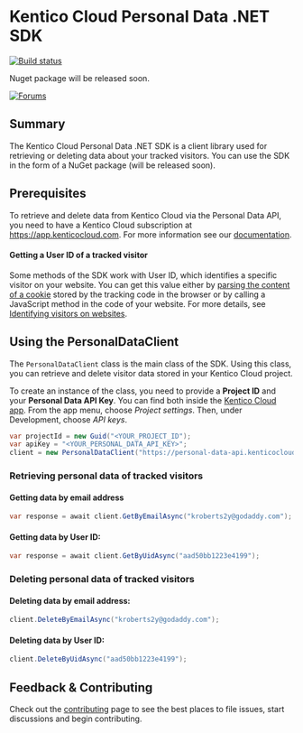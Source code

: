 # Kentico Cloud Personal Data .NET SDK

[![Build status](https://ci.appveyor.com/api/projects/status/as11gvayj6vm087l?svg=true)](https://ci.appveyor.com/project/kentico/personal-data-sdk-net)

Nuget package will be released soon.

[![Forums](https://img.shields.io/badge/chat-on%20forums-orange.svg)](https://forums.kenticocloud.com)

## Summary

The Kentico Cloud Personal Data .NET SDK is a client library used for retrieving or deleting data about your tracked visitors. You can use the SDK in the form of a NuGet package (will be released soon).

## Prerequisites

To retrieve and delete data from Kentico Cloud via the Personal Data API, you need to have a Kentico Cloud subscription at <https://app.kenticocloud.com>. For more information see our [documentation](http://help.kenticocloud.com/).

#### Getting a User ID of a tracked visitor

Some methods of the SDK work with User ID, which identifies a specific visitor on your website. You can get this value either by [parsing the content of a cookie](https://github.com/Kentico/personalization-sdk-net#getting-userid-and-sessionid) stored by the tracking code in the browser or by calling a JavaScript method in the code of your website. For more details, see [Identifying visitors on websites](https://developer.kenticocloud.com/docs/retrieving-user-and-session-id).

## Using the PersonalDataClient

The `PersonalDataClient` class is the main class of the SDK. Using this class, you can retrieve and delete visitor data stored in your Kentico Cloud project.

To create an instance of the class, you need to provide a **Project ID** and your **Personal Data API Key**. You can find both inside the [Kentico Cloud app](https://app.kenticocloud.com/). From the app menu, choose *Project settings*. Then, under Development, choose *API keys*.

```csharp
var projectId = new Guid("<YOUR_PROJECT_ID");
var apiKey = "<YOUR_PERSONAL_DATA_API_KEY>";
client = new PersonalDataClient("https://personal-data-api.kenticocloud.com/", apiKey, projectId);
```

### Retrieving personal data of tracked visitors

#### Getting data by email address

```csharp
var response = await client.GetByEmailAsync("kroberts2y@godaddy.com");
```

#### Getting data by User ID:

```csharp
var response = await client.GetByUidAsync("aad50bb1223e4199");
```

### Deleting personal data of tracked visitors

#### Deleting data by email address:

```csharp
client.DeleteByEmailAsync("kroberts2y@godaddy.com");
```

#### Deleting data by User ID:

```csharp
client.DeleteByUidAsync("aad50bb1223e4199");
```

## Feedback & Contributing
Check out the [contributing](https://github.com/Kentico/personal-data-sdk-net/blob/master/CONTRIBUTING.md) page to see the best places to file issues, start discussions and begin contributing.
